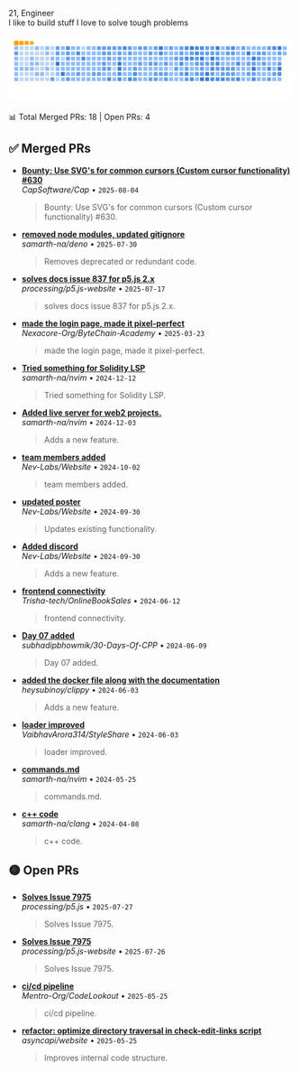 21, Engineer
<br>
I like to build stuff
I love to solve tough problems

![snake gif](./github-contribution-grid-snake.gif)


<!-- PRS-START -->

📊 Total Merged PRs: 18 | Open PRs: 4

## ✅ Merged PRs
- **[Bounty: Use SVG's for common cursors (Custom cursor functionality) #630](https://github.com/CapSoftware/Cap/pull/722)**  
  _CapSoftware/Cap_ • `2025-08-04`  
  > Bounty: Use SVG's for common cursors (Custom cursor functionality) #630.

- **[removed node modules, updated gitignore](https://github.com/samarth-na/deno/pull/1)**  
  _samarth-na/deno_ • `2025-07-30`  
  > Removes deprecated or redundant code.



- **[solves docs issue 837 for p5.js 2.x](https://github.com/processing/p5.js-website/pull/879)**  
  _processing/p5.js-website_ • `2025-07-17`  
  > solves docs issue 837 for p5.js 2.x.

- **[made the login page, made it pixel-perfect](https://github.com/Nexacore-Org/ByteChain-Academy/pull/26)**  
  _Nexacore-Org/ByteChain-Academy_ • `2025-03-23`  
  > made the login page, made it pixel-perfect.

- **[Tried something for Solidity LSP](https://github.com/samarth-na/nvim/pull/4)**  
  _samarth-na/nvim_ • `2024-12-12`  
  > Tried something for Solidity LSP.

- **[Added live server for web2 projects.](https://github.com/samarth-na/nvim/pull/3)**  
  _samarth-na/nvim_ • `2024-12-03`  
  > Adds a new feature.

- **[team members added](https://github.com/Nev-Labs/Website/pull/3)**  
  _Nev-Labs/Website_ • `2024-10-02`  
  > team members added.

- **[updated poster](https://github.com/Nev-Labs/Website/pull/2)**  
  _Nev-Labs/Website_ • `2024-09-30`  
  > Updates existing functionality.

- **[Added discord](https://github.com/Nev-Labs/Website/pull/1)**  
  _Nev-Labs/Website_ • `2024-09-30`  
  > Adds a new feature.



- **[frontend connectivity](https://github.com/Trisha-tech/OnlineBookSales/pull/161)**  
  _Trisha-tech/OnlineBookSales_ • `2024-06-12`  
  > frontend connectivity.

- **[Day 07 added](https://github.com/subhadipbhowmik/30-Days-Of-CPP/pull/155)**  
  _subhadipbhowmik/30-Days-Of-CPP_ • `2024-06-09`  
  > Day 07 added.

- **[added the docker file along with the documentation](https://github.com/heysubinoy/clippy/pull/33)**  
  _heysubinoy/clippy_ • `2024-06-03`  
  > Adds a new feature.

- **[loader improved](https://github.com/VaibhavArora314/StyleShare/pull/89)**  
  _VaibhavArora314/StyleShare_ • `2024-06-03`  
  > loader improved.

- **[commands.md](https://github.com/samarth-na/nvim/pull/1)**  
  _samarth-na/nvim_ • `2024-05-25`  
  > commands.md.



- **[c++ code](https://github.com/samarth-na/clang/pull/1)**  
  _samarth-na/clang_ • `2024-04-08`  
  > c++ code.

## 🟡 Open PRs
- **[Solves Issue 7975](https://github.com/processing/p5.js/pull/7989)**  
  _processing/p5.js_ • `2025-07-27`  
  > Solves Issue 7975.

- **[Solves Issue 7975](https://github.com/processing/p5.js-website/pull/919)**  
  _processing/p5.js-website_ • `2025-07-26`  
  > Solves Issue 7975.

- **[ci/cd pipeline](https://github.com/Mentro-Org/CodeLookout/pull/27)**  
  _Mentro-Org/CodeLookout_ • `2025-05-25`  
  > ci/cd pipeline.

- **[refactor: optimize directory traversal in check-edit-links script](https://github.com/asyncapi/website/pull/4126)**  
  _asyncapi/website_ • `2025-05-25`  
  > Improves internal code structure.

<!-- PRS-END -->
